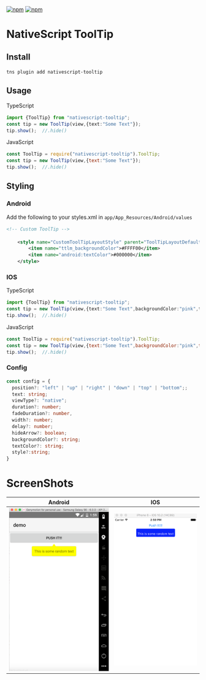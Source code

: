 [![npm](https://img.shields.io/npm/v/nativescript-tooltip.svg)](https://www.npmjs.com/package/nativescript-tooltip)
[![npm](https://img.shields.io/npm/dt/nativescript-tooltip.svg?label=npm%20downloads)](https://www.npmjs.com/package/nativescript-tooltip)

# NativeScript ToolTip

## Install
`tns plugin add nativescript-tooltip`

## Usage
TypeScript
```ts
import {ToolTip} from "nativescript-tooltip";
const tip = new ToolTip(view,{text:"Some Text"});
tip.show();  //.hide()
```
JavaScript
```js
const ToolTip = require("nativescript-tooltip").ToolTip;
const tip = new ToolTip(view,{text:"Some Text"});
tip.show();  //.hide()
```
## Styling

### Android

Add the following to your styles.xml in `app/App_Resources/Android/values`
```xml
<!-- Custom ToolTip -->

    <style name="CustomToolTipLayoutStyle" parent="ToolTipLayoutDefaultStyle">
        <item name="ttlm_backgroundColor">#FFFF00</item>
        <item name="android:textColor">#000000</item>
    </style>
```

### IOS
TypeScript
```ts
import {ToolTip} from "nativescript-tooltip";
const tip = new ToolTip(view,{text:"Some Text",backgroundColor:"pink",textColor:"black"});
tip.show();  //.hide()
```
JavaScript
```js
const ToolTip = require("nativescript-tooltip").ToolTip;
const tip = new ToolTip(view,{text:"Some Text",backgroundColor:"pink",textColor:"black"});
tip.show();  //.hide()
```
### Config
```ts
const config = {
  position?: "left" | "up" | "right" | "down" | "top" | "bottom";;
  text: string;
  viewType?: "native";
  duration?: number;
  fadeDuration?: number,
  width?: number;
  delay?: number;
  hideArrow?: boolean;
  backgroundColor?: string;
  textColor?: string;
  style?:string;
}
```

# ScreenShots
Android | IOS
--------- | ----------
![ss](ss/tooltip_android.png?raw=true) | ![splash](ss/tooltip_ios.png?raw=true)
